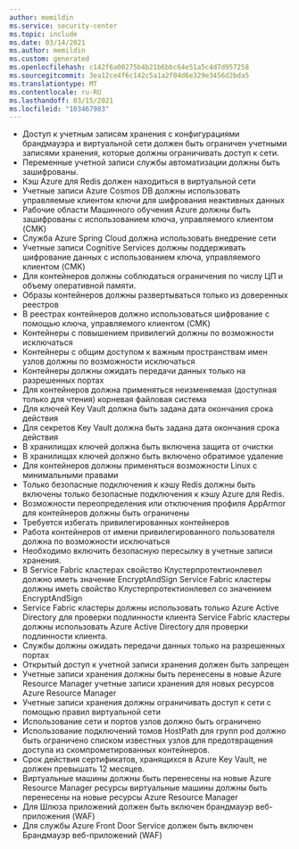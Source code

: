 ```yaml
---
author: memildin
ms.service: security-center
ms.topic: include
ms.date: 03/14/2021
ms.author: memildin
ms.custom: generated
ms.openlocfilehash: c142f6a00275b4b21b6bbc64e51a5c4d7d957258
ms.sourcegitcommit: 3ea12ce4f6c142c5a1a2f04d6e329e3456d2bda5
ms.translationtype: MT
ms.contentlocale: ru-RU
ms.lasthandoff: 03/15/2021
ms.locfileid: "103467983"
---
```

- Доступ к учетным записям хранения с конфигурациями брандмауэра и виртуальной сети должен быть ограничен учетными записями хранения, которые должны ограничивать доступ к сети.
- Переменные учетной записи службы автоматизации должны быть зашифрованы.
- Кэш Azure для Redis должен находиться в виртуальной сети
- Учетные записи Azure Cosmos DB должны использовать управляемые клиентом ключи для шифрования неактивных данных
- Рабочие области Машинного обучения Azure должны быть зашифрованы с использованием ключа, управляемого клиентом (CMK)
- Служба Azure Spring Cloud должна использовать внедрение сети
- Учетные записи Cognitive Services должны поддерживать шифрование данных с использованием ключа, управляемого клиентом (CMK)
- Для контейнеров должны соблюдаться ограничения по числу ЦП и объему оперативной памяти.
- Образы контейнеров должны развертываться только из доверенных реестров
- В реестрах контейнеров должно использоваться шифрование с помощью ключа, управляемого клиентом (CMK)
- Контейнеры с повышением привилегий должны по возможности исключаться
- Контейнеры с общим доступом к важным пространствам имен узлов должны по возможности исключаться
- Контейнеры должны ожидать передачи данных только на разрешенных портах
- Для контейнеров должна применяться неизменяемая (доступная только для чтения) корневая файловая система
- Для ключей Key Vault должна быть задана дата окончания срока действия
- Для секретов Key Vault должна быть задана дата окончания срока действия
- В хранилищах ключей должна быть включена защита от очистки
- В хранилищах ключей должно быть включено обратимое удаление
- Для контейнеров должны применяться возможности Linux с минимальными правами
- Только безопасные подключения к кэшу Redis должны быть включены только безопасные подключения к кэшу Azure для Redis.
- Возможности переопределения или отключения профиля AppArmor для контейнеров должны быть ограничены
- Требуется избегать привилегированных контейнеров
- Работа контейнеров от имени привилегированного пользователя должна по возможности исключаться
- Необходимо включить безопасную пересылку в учетные записи хранения.
- В Service Fabric кластерах свойство Клустерпротектионлевел должно иметь значение EncryptAndSign Service Fabric кластеры должны иметь свойство Клустерпротектионлевел со значением EncryptAndSign
- Service Fabric кластеры должны использовать только Azure Active Directory для проверки подлинности клиента Service Fabric кластеры должны использовать Azure Active Directory для проверки подлинности клиента.
- Службы должны ожидать передачи данных только на разрешенных портах
- Открытый доступ к учетной записи хранения должен быть запрещен
- Учетные записи хранения должны быть перенесены в новые Azure Resource Manager учетные записи хранения для новых ресурсов Azure Resource Manager
- Учетные записи хранения должны ограничивать доступ к сети с помощью правил виртуальной сети
- Использование сети и портов узлов должно быть ограничено
- Использование подключений томов HostPath для групп pod должно быть ограничено списком известных узлов для предотвращения доступа из скомпрометированных контейнеров.
- Срок действия сертификатов, хранящихся в Azure Key Vault, не должен превышать 12 месяцев.
- Виртуальные машины должны быть перенесены на новые Azure Resource Manager ресурсы виртуальные машины должны быть перенесены на новые ресурсы Azure Resource Manager
- Для Шлюза приложений должен быть включен брандмауэр веб-приложения (WAF)
- Для службы Azure Front Door Service должен быть включен Брандмауэр веб-приложений (WAF)

